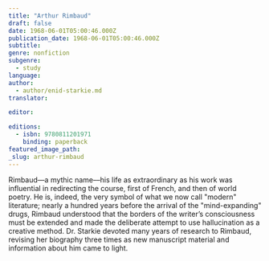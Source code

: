 ```yaml
---
title: "Arthur Rimbaud"
draft: false
date: 1968-06-01T05:00:46.000Z
publication_date: 1968-06-01T05:00:46.000Z
subtitle:
genre: nonfiction
subgenre:
  - study
language:
author:
  - author/enid-starkie.md
translator:

editor:

editions:
  - isbn: 9780811201971
    binding: paperback
featured_image_path:
_slug: arthur-rimbaud
---
```


Rimbaud––a mythic name––his life as extraordinary as his work was influential in redirecting the course, first of French, and then of world poetry. He is, indeed, the very symbol of what we now call "modern" literature; nearly a hundred years before the arrival of the "mind-expanding" drugs, Rimbaud understood that the borders of the writer’s consciousness must be extended and made the deliberate attempt to use hallucination as a creative method. Dr. Starkie devoted many years of research to Rimbaud, revising her biography three times as new manuscript material and information about him came to light.

